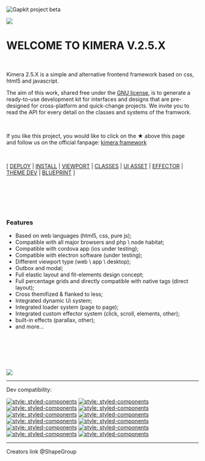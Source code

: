 ![Gapkit project beta](https://github.com/ShapeGroup/kimera-frontend-framework/projects)


![](https://raw.githubusercontent.com/ShapeGroup/kimera-frontend-framework/master/storage/mainbanner.jpg)

# WELCOME TO KIMERA V.2.5.X

&nbsp;

Kimera 2.5.X is a simple and alternative frontend framework based on css, html5 and javascript.

The aim of this work, shared free under the [GNU license](https://github.com/ShapeGroup/kimera-frontend-framework/blob/master/LICENSE), is to generate a ready-to-use development kit for interfaces and designs that are pre-designed for cross-platform and quick-change projects.
We invite you to read the API for every detail on the classes and systems of the framwork.

&nbsp;

If you like this project, you would like to click on the ★ above this page<br />
and follow us on the official fanpage: [kimera framework](https://www.facebook.com/KimeraFramework/)



&nbsp;

[ [DEPLOY](https://github.com/ShapeGroup/kimera-frontend-framework/tree/master/deployed) | [INSTALL](https://github.com/ShapeGroup/kimera-frontend-framework/wiki/API-::-INSTALL) | [VIEWPORT](https://github.com/ShapeGroup/kimera-frontend-framework/wiki/API-::-VIEWPORTS) | [CLASSES](https://github.com/ShapeGroup/kimera-frontend-framework/wiki/API-::-CLASSES) | [UI ASSET](https://github.com/ShapeGroup/kimera-frontend-framework/wiki/API-::-UI-ASSET) | [EFFECTOR](https://github.com/ShapeGroup/kimera-frontend-framework/wiki/API-::-EFFECTOR) | [THEME DEV](https://github.com/ShapeGroup/kimera-frontend-framework/wiki/GL-::-THEME) | [BLUEPRINT]() ]


&nbsp;
---
&nbsp;

### Features

- Based on web languages (html5, css, pure js);
- Compatible with all major browsers and php \ node habitat;
- Compatible with cordova app (ios under testing);
- Compatible with electron software (under testing);
- Different viewport type (web \ app \ desktop);
- Outbox and modal;
- Full elastic layout and fit-elements design concept;
- Full percentage grids and directly compatible with native tags (direct layout);
- Cross themifized & flanked to less;
- Integrated dynamic Ui system;
- Integrated loader system (page to page);
- Integrated custom effector system (click, scroll, elements, other);
- built-in effects (parallax, other);
- and more...


&nbsp;
---


&nbsp;

![](https://raw.githubusercontent.com/ShapeGroup/kimera-frontend-framework/master/storage/generaltester.jpg)

---


Dev compatibility:

[![style: styled-components](https://raw.githubusercontent.com/ShapeGroup/kimera-frontend-framework/master/storage/testericon.angular.jpg)](https://angular.io/)  [![style: styled-components](https://raw.githubusercontent.com/ShapeGroup/kimera-frontend-framework/master/storage/testericon.cordova.jpg)](https://cordova.apache.org/)  [![style: styled-components](https://raw.githubusercontent.com/ShapeGroup/kimera-frontend-framework/master/storage/testericon.css3.jpg)](https://developer.mozilla.org/en-US/docs/Web/CSS)  [![style: styled-components](https://raw.githubusercontent.com/ShapeGroup/kimera-frontend-framework/master/storage/testericon.electron.jpg)](https://electronjs.org/)  [![style: styled-components](https://raw.githubusercontent.com/ShapeGroup/kimera-frontend-framework/master/storage/testericon.html5.jpg)](https://developer.mozilla.org/en-US/docs/Web/HTML)  [![style: styled-components](https://raw.githubusercontent.com/ShapeGroup/kimera-frontend-framework/master/storage/testericon.includer.jpg)](https://github.com/ShapeGroup)  [![style: styled-components](https://raw.githubusercontent.com/ShapeGroup/kimera-frontend-framework/master/storage/testericon.jquery.jpg)](https://jquery.com/)  [![style: styled-components](https://raw.githubusercontent.com/ShapeGroup/kimera-frontend-framework/master/storage/testericon.nodejs.jpg)](https://nodejs.org/)  [![style: styled-components](https://raw.githubusercontent.com/ShapeGroup/kimera-frontend-framework/master/storage/testericon.php.jpg)](http://www.wampserver.com)  [![style: styled-components](https://raw.githubusercontent.com/ShapeGroup/kimera-frontend-framework/master/storage/testericon.purejs.jpg)](https://developer.mozilla.org/en-US/docs/Web/JavaScript)  [![style: styled-components](https://raw.githubusercontent.com/ShapeGroup/kimera-frontend-framework/master/storage/testericon.react.jpg)](https://reactjs.org/)  [![style: styled-components](https://raw.githubusercontent.com/ShapeGroup/kimera-frontend-framework/master/storage/testericon.rora.jpg)](https://github.com/ShapeGroup/rora-js)


---

Creators link @ShapeGroup
